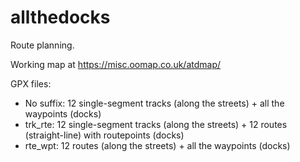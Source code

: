# allthedocks

Route planning.

Working map at https://misc.oomap.co.uk/atdmap/

GPX files:
* No suffix: 12 single-segment tracks (along the streets) + all the waypoints (docks)
* trk_rte: 12 single-segment tracks (along the streets) + 12 routes (straight-line) with routepoints (docks)
* rte_wpt: 12 routes (along the streets) + all the waypoints (docks)
